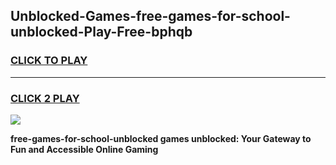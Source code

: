 
## Unblocked-Games-free-games-for-school-unblocked-Play-Free-bphqb
<h3>
<a href="https://premium76.site?title=free-games-for-school-unblocked&ref=10A">CLICK TO PLAY</a></h3>
<hr>

<h3>
<a href="https://premium76.site?title=free-games-for-school-unblocked&ref=10A">CLICK 2 PLAY</a>
  
</h3>

<a href="https://premium76.site?title=free-games-for-school-unblocked&ref=10A"><img src="https://clearcache.store/games.png"></a>


**free-games-for-school-unblocked games unblocked: Your Gateway to Fun and Accessible Online Gaming**
